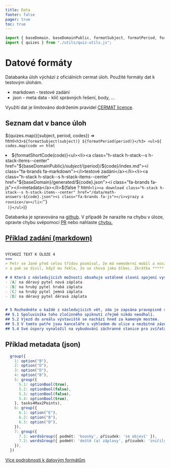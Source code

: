 ```yaml
---
title: Data
footer: false
pager: true
toc: true
---
```

```js
import { baseDomain, baseDomainPublic, formatSubject, formatPeriod, formatShortCode} from './utils/quiz-string-utils.js';
import { quizes } from "./utils/quiz-utils.js";
```

# Datové formáty

Databanka úloh výchází z oficiálních cermat úloh. Použité formáty dat k testovým úlohám.
- markdown - testové zadání
- json - meta data - klíč správných řešení, body, ...

<div class="caution" label="Upozornění">
  Využití dat je limitováno dodržením pravidel <a href="https://prijimacky.cermat.cz/files/files/CZVV_pravidla-vyuziti-webstrankyn.pdf">CERMAT licence</a>.
</div>
<!-- 
Pro postupy řešení matematických úloh (ve formátu json)
- slovní úlohy - dedukční stromy - *připravováno*
- výrazy a rovnice - kroky z úpravami výrazů a rovnic
- konstruční úlohy - kroky z konstrukcí - *připravováno* -->


## Seznam dat v bance úloh

${quizes.map(({subject, period, codes}) => html`<h3>${formatSubject(subject)} ${formatPeriod(period)}</h3> <ul>${
  codes.map(code => html`<li>${formatShortCode(code)}<ul><li><a class="h-stack h-stack--s h-stack-items--center" href="${baseDomainPublic}/${subject}/${period}/${code}/index.md"><i class="fa-brands fa-markdown"></i>testové zadání</a></li><li><a class="h-stack h-stack--s h-stack-items--center" href="${baseDomain}/generated/${code}.json"><i class="fa-brands fa-js"></i>metadata</a></li>${false ? html`<li><a download class="h-stack h-stack--s h-stack-items--center" href="/data/math-answers-${code}.json"><i class="fa-brands fa-js"></i>výrazy a rovnice</a></li>`:''}</ul></li>`
)}</ul>`)}


<div class="tip" label="Hlášení chyb">
  Databanka je spravována na <a href="https://github.com/rsamec/cermat"><i class="fa-brands fa-github"></i> github</a>.
  V případě že narazíte na chybu v úloze, opravte chybu svépomocí <a href="https://github.com/rsamec/cermat/pulls" target="_blank">PR</a> nebo nahlaste <a href="https://github.com/rsamec/cermat/issues">chybu</>.
</div>

## Příklad zadání (markdown)

```md

VÝCHOZÍ TEXT K ÚLOZE 4
===
> Petr se Janě před celou třídou posmíval, že má nemoderní mobil a nosí hnusné oblečení,
> a pak se divil, když mu řekla, že se chová jako blbec. Zkrátka *****.

# 4 Která z následujících možností obsahuje ustálené slovní spojení vystihující situaci ve výchozím textu, a patří tedy na vynechané místo (*****) v textu?
- [A] na děravý pytel nová záplata
- [B] na hrubý pytel hrubá záplata
- [C] na hrubý pytel jemná záplata
- [D] na děravý pytel děravá záplata


# 5 Rozhodněte o každé z následujících vět, zda je zapsána pravopisně správně (A), nebo ne (N).
## 5.1 Spoluviníka toho zločinného spiknutí zřejmě nikdo neodhalí. 
## 5.2 Vjezd do areálu výstaviště se nachází hned za kameným mostem. 
## 5.3 V tomto patře jsou kanceláře s výhledem do ulice a nezbitné zázemí. 
## 5.4 Své úspory vynaložil na vybudování záchranné stanice pro zvířata v nouzi. 


```


## Příklad metadata (json)

```ts run = false
  group({
    1: option("B"),
    2: option("D"),
    3: option("D"),
    4: option("B"),
    5: group({
      5.1: optionBool(true),
      5.2: optionBool(false),
      5.3: optionBool(false),
      5.4: optionBool(true),
    }, tasks4Max2Points),
    6: group({
      6.1: option("E"),
      6.2: option("B"),
      6.3: option("D"),
    }),
    7: group({
      7.1: wordsGroup({ podmět: 'kousky', přísudek: 'se objeví' }),
      7.2: wordsGroup({ podmět: 'deště (a) záplavy', přísudek: 'zničily' }),
    }),
  })
```

[Více podrobnosti k datovým formátům](https://github.com/rsamec/cermat)